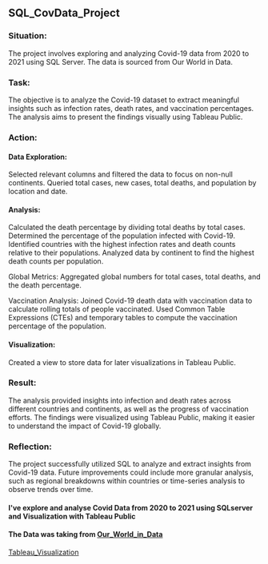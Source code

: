 ## SQL_CovData_Project

### Situation:

The project involves exploring and analyzing Covid-19 data from 2020 to 2021 using SQL Server. The data is sourced from Our World in Data.

### Task:

The objective is to analyze the Covid-19 dataset to extract meaningful insights such as infection rates, death rates, and vaccination percentages. The analysis aims to present the findings visually using Tableau Public.

### Action:

#### Data Exploration:

Selected relevant columns and filtered the data to focus on non-null continents.
Queried total cases, new cases, total deaths, and population by location and date.

#### Analysis:

Calculated the death percentage by dividing total deaths by total cases.
Determined the percentage of the population infected with Covid-19.
Identified countries with the highest infection rates and death counts relative to their populations.
Analyzed data by continent to find the highest death counts per population.

Global Metrics:
Aggregated global numbers for total cases, total deaths, and the death percentage.

Vaccination Analysis:
Joined Covid-19 death data with vaccination data to calculate rolling totals of people vaccinated.
Used Common Table Expressions (CTEs) and temporary tables to compute the vaccination percentage of the population.

#### Visualization:
Created a view to store data for later visualizations in Tableau Public.

### Result:

The analysis provided insights into infection and death rates across different countries and continents, as well as the progress of vaccination efforts. The findings were visualized using Tableau Public, making it easier to understand the impact of Covid-19 globally.

### Reflection:

The project successfully utilized SQL to analyze and extract insights from Covid-19 data. Future improvements could include more granular analysis, such as regional breakdowns within countries or time-series analysis to observe trends over time.









#### I've explore and analyse Covid Data from 2020 to 2021 using SQLserver and Visualization with Tableau Public
#### The Data was taking from [Our_World_in_Data](https://ourworldindata.org/covid-deaths)

[Tableau_Visualization](https://public.tableau.com/app/profile/el.mehdi.aliouan4405/viz/CovidDashboard_16738012660980/Dashboard1#1)
